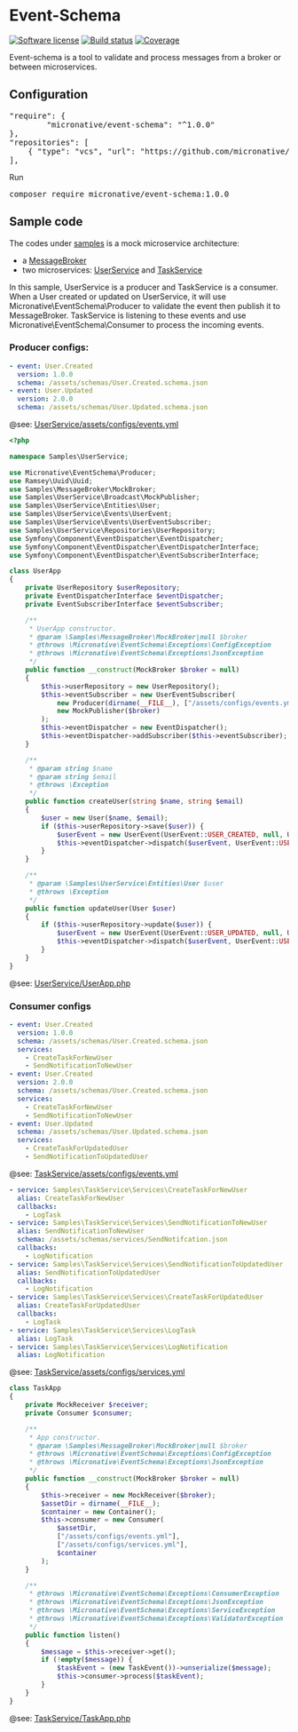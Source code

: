 # Event-Schema
[![Software license][ico-license]](README.md)
[![Build status][ico-travis]][link-travis]
[![Coverage][ico-codecov]][link-codecov]


[ico-license]: https://img.shields.io/github/license/nrk/predis.svg?style=flat-square
[ico-travis]: https://travis-ci.com/micronative/event-schema.svg?branch=master
[ico-codecov]: https://codecov.io/gh/micronative/event-schema/branch/master/graph/badge.svg

[link-codecov]: https://codecov.io/gh/micronative/event-schema
[link-travis]: https://travis-ci.com/github/micronative/event-schema

Event-schema is a tool to validate and process messages from a broker or between microservices.

## Configuration
<pre>
"require": {
        "micronative/event-schema": "^1.0.0"
},
"repositories": [
    { "type": "vcs", "url": "https://github.com/micronative/event-schema" }
],
</pre>

Run
<pre>
composer require micronative/event-schema:1.0.0
</pre>

## Sample code

The codes under [samples](./samples) is a mock microservice architecture:
- a [MessageBroker](./samples/MessageBroker)
- two microservices: [UserService](./samples/UserService) and [TaskService](./samples/TaskService)

In this sample, UserService is a producer and TaskService is a consumer. When a User created or updated on UserService, 
it will use Micronative\EventSchema\Producer to validate the event then publish it to MessageBroker. TaskService is 
listening to these events and use Micronative\EventSchema\Consumer to process the incoming events.

### Producer configs:
```yaml
- event: User.Created
  version: 1.0.0
  schema: /assets/schemas/User.Created.schema.json
- event: User.Updated
  version: 2.0.0
  schema: /assets/schemas/User.Updated.schema.json
```
@see: [UserService/assets/configs/events.yml](samples/UserService/assets/configs/events.yml)

```php
<?php

namespace Samples\UserService;

use Micronative\EventSchema\Producer;
use Ramsey\Uuid\Uuid;
use Samples\MessageBroker\MockBroker;
use Samples\UserService\Broadcast\MockPublisher;
use Samples\UserService\Entities\User;
use Samples\UserService\Events\UserEvent;
use Samples\UserService\Events\UserEventSubscriber;
use Samples\UserService\Repositories\UserRepository;
use Symfony\Component\EventDispatcher\EventDispatcher;
use Symfony\Component\EventDispatcher\EventDispatcherInterface;
use Symfony\Component\EventDispatcher\EventSubscriberInterface;

class UserApp
{
    private UserRepository $userRepository;
    private EventDispatcherInterface $eventDispatcher;
    private EventSubscriberInterface $eventSubscriber;

    /**
     * UserApp constructor.
     * @param \Samples\MessageBroker\MockBroker|null $broker
     * @throws \Micronative\EventSchema\Exceptions\ConfigException
     * @throws \Micronative\EventSchema\Exceptions\JsonException
     */
    public function __construct(MockBroker $broker = null)
    {
        $this->userRepository = new UserRepository();
        $this->eventSubscriber = new UserEventSubscriber(
            new Producer(dirname(__FILE__), ["/assets/configs/events.yml"]),
            new MockPublisher($broker)
        );
        $this->eventDispatcher = new EventDispatcher();
        $this->eventDispatcher->addSubscriber($this->eventSubscriber);
    }

    /**
     * @param string $name
     * @param string $email
     * @throws \Exception
     */
    public function createUser(string $name, string $email)
    {
        $user = new User($name, $email);
        if ($this->userRepository->save($user)) {
            $userEvent = new UserEvent(UserEvent::USER_CREATED, null, Uuid::uuid4()->toString(), $user->toArray());
            $this->eventDispatcher->dispatch($userEvent, UserEvent::USER_CREATED);
        }
    }

    /**
     * @param \Samples\UserService\Entities\User $user
     * @throws \Exception
     */
    public function updateUser(User $user)
    {
        if ($this->userRepository->update($user)) {
            $userEvent = new UserEvent(UserEvent::USER_UPDATED, null, Uuid::uuid4()->toString(), $user->toArray());
            $this->eventDispatcher->dispatch($userEvent, UserEvent::USER_UPDATED);
        }
    }
}

```
@see: [UserService/UserApp.php](samples/UserService/UserApp.php)

### Consumer configs
```yaml
- event: User.Created
  version: 1.0.0
  schema: /assets/schemas/User.Created.schema.json
  services:
    - CreateTaskForNewUser
    - SendNotificationToNewUser
- event: User.Created
  version: 2.0.0
  schema: /assets/schemas/User.Created.schema.json
  services:
    - CreateTaskForNewUser
    - SendNotificationToNewUser
- event: User.Updated
  schema: /assets/schemas/User.Updated.schema.json
  services:
    - CreateTaskForUpdatedUser
    - SendNotificationToUpdatedUser
```
@see: [TaskService/assets/configs/events.yml](samples/TaskService/assets/configs/events.yml)

```yaml
- service: Samples\TaskService\Services\CreateTaskForNewUser
  alias: CreateTaskForNewUser
  callbacks:
    - LogTask
- service: Samples\TaskService\Services\SendNotificationToNewUser
  alias: SendNotificationToNewUser
  schema: /assets/schemas/services/SendNotifcation.json
  callbacks:
    - LogNotification
- service: Samples\TaskService\Services\SendNotificationToUpdatedUser
  alias: SendNotificationToUpdatedUser
  callbacks:
    - LogNotification
- service: Samples\TaskService\Services\CreateTaskForUpdatedUser
  alias: CreateTaskForUpdatedUser
  callbacks:
    - LogTask
- service: Samples\TaskService\Services\LogTask
  alias: LogTask
- service: Samples\TaskService\Services\LogNotification
  alias: LogNotification
```
@see: [TaskService/assets/configs/services.yml](samples/TaskService/assets/configs/services.yml)

```php
class TaskApp
{
    private MockReceiver $receiver;
    private Consumer $consumer;

    /**
     * App constructor.
     * @param \Samples\MessageBroker\MockBroker|null $broker
     * @throws \Micronative\EventSchema\Exceptions\ConfigException
     * @throws \Micronative\EventSchema\Exceptions\JsonException
     */
    public function __construct(MockBroker $broker = null)
    {
        $this->receiver = new MockReceiver($broker);
        $assetDir = dirname(__FILE__);
        $container = new Container();
        $this->consumer = new Consumer(
            $assetDir,
            ["/assets/configs/events.yml"],
            ["/assets/configs/services.yml"],
            $container
        );
    }

    /**
     * @throws \Micronative\EventSchema\Exceptions\ConsumerException
     * @throws \Micronative\EventSchema\Exceptions\JsonException
     * @throws \Micronative\EventSchema\Exceptions\ServiceException
     * @throws \Micronative\EventSchema\Exceptions\ValidatorException
     */
    public function listen()
    {
        $message = $this->receiver->get();
        if (!empty($message)) {
            $taskEvent = (new TaskEvent())->unserialize($message);
            $this->consumer->process($taskEvent);
        }
    }
}
```
@see: [TaskService/TaskApp.php](samples/TaskService/TaskApp.php)
